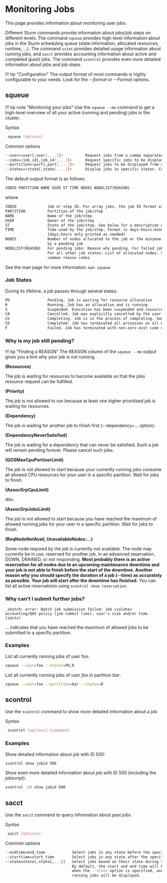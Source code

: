 # Monitoring Jobs

This page provides information about monitoring user jobs.

Different Slurm commands provide information about jobs/job steps on different levels. The command `squeue` provides high-level information about jobs in the Slurm scheduling queue (state information, allocated resources, runtime, ...). The command `sstat` provides detailed usage information about running jobs, and `sacct` provides accounting information about active and completed (past) jobs. The command `scontrol` provides even more detailed information about jobs and job steps.

!!! tip "Configuration"
    The output format of most commands is highly configurable to your needs. Look for the _--format_ or _--Format_ options.

## squeue

!!! tip note "Monitoring your jobs"
    Use the `squeue --me` command to get a high-level overview of all your active (running and pending) jobs in the cluster.


Syntax

```Bash
 squeue [options]
```

 Common options

```Bash
--user=<user[,user[,...]]>          Request jobs from a comma separated list of users. 
--jobs=<job_id[,job_id[,...]]>      Request specific jobs to be displayed
--partition=<part[,part[,...]]>     Request jobs to be displayed from a comma separated list of partitions
--states=<state[,state[,...]]>      Display jobs in specific states. Comma separated list or "all". Default: "PD,R,CG"
```

The default output format is as follows:

```Bash
JOBID PARTITION NAME USER ST TIME NODES NODELIST(REASON)
```

where

```Bash
JOBID              Job or step ID. For array jobs, the job ID format will be of the form <job_id>_<index>
PARTITION          Partition of the job/step
NAME               Name of the job/step
USER               Owner of the job/step
ST                 State of the job/step. See below for a description of the most common states
TIME               Time used by the job/step. Format is days-hours:minutes:seconds
                   (days,hours only printed as needed)
NODES              Number of nodes allocated to the job or the minimum amount of nodes required
                   by a pending job
NODELIST(REASON)   For pending jobs: Reason why pending. For failed jobs: Reason why failed.
                   For all other job states: List of allocated nodes. See below for a list of the most
                   common reason codes
```

See the man page for more information: `man squeue`

### Job States

During its lifetime, a job passes through several states:

```Bash
PD                 Pending. Job is waiting for resource allocation
R                  Running. Job has an allocation and is running
S                  Suspended. Execution has been suspended and resources have been released for other jobs
CA                 Cancelled. Job was explicitly cancelled by the user or the system administrator
CG                 Completing. Job is in the process of completing. Some processes on some nodes may still be active
CD                 Completed. Job has terminated all processes on all nodes with an exit code of zero
F                  Failed. Job has terminated with non-zero exit code or other failure condition
```

### Why is my job still pending?

!!! tip "Finding a REASON"
    The REASON column of the `squeue --me` output gives you a hint why your job is not running.

**(Resources)**

The job is waiting for resources to become available so that the jobs resource request can be fulfilled.

**(Priority)**

The job is not allowed to run because at least one higher prioritized job is waiting for resources.

**(Dependency)**

The job is waiting for another job to finish first (--dependency=... option).

**(DependencyNeverSatisfied)**

The job is waiting for a dependency that can never be satisfied. Such a job will remain pending forever. Please cancel such jobs.

**(QOSMaxCpuPerUserLimit)**

The job is not allowed to start because your currently running jobs consume all allowed CPU resources for your user in a specific partition. Wait for jobs to finish.

**(AssocGrpCpuLimit)**

dito.

**(AssocGrpJobsLimit)**

The job is not allowed to start because you have reached the maximum of allowed running jobs for your user in a specific partition. Wait for jobs to finish.

**(ReqNodeNotAvail, UnavailableNodes:...)**

Some node required by the job is currently not available. The node may currently be in use, reserved for another job, in an advanced reservation, DOWN, DRAINED, or not responding. **Most probably there is an active reservation for all nodes due to an upcoming maintenance downtime and your job is not able to finish before the start of the downtime. Another reason why you should specify the duration of a job (--time) as accurately as possible. Your job will start after the downtime has finished.** You can list all active reservations using `scontrol show reservation`.

### Why can't I submit further jobs?


    _sbatch: error: Batch job submission failed: Job violates accounting/QOS policy (job submit limit, user's size and/or time limits)

... indicates that you have reached the maximum of allowed jobs to be submitted to a specific partition.

### Examples

List all currently running jobs of user foo:

```Bash
squeue --user=foo --states=PD,R
```

List all currently running jobs of user _foo_ in partition _bar_:

```Bash
squeue --user=foo --partition=bar --states=R
```

## scontrol

Use the `scontrol` command to show more detailed information about a job

Syntax

```Bash
 scontrol [options] [command]
```

### Examples

Show detailed information about job with ID 500:

```Bash
scontrol show jobid 500
```

Show even more detailed information about job with ID 500 (including the jobscript):

```Bash
scontrol -dd show jobid 500
```

## sacct

Use the `sacct` command to query information about past jobs

Syntax

```Bash
 sacct [options]
```

Common options

```Bash
--endtime=end_time            Select jobs in any state before the specified time.
--starttime=start_time        Select jobs in any state after the specified time.
--state=state[,state[,...]]   Select jobs based on their state during the time period given.
                              By default, the start and end time will be the current time
                              when the --state option is specified, and hence only currently
                              running jobs will be displayed.
```

